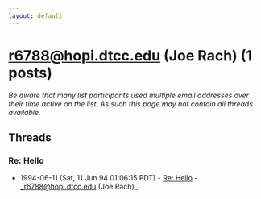 ```yaml
---
layout: default
---
```


# r6788@hopi.dtcc.edu (Joe Rach) (1 posts)

_Be aware that many list participants used multiple email addresses over their time active on the list. As such this page may not contain all threads available._

## Threads

### Re: Hello
+ 1994-06-11 (Sat, 11 Jun 94 01:06:15 PDT) - [Re: Hello](/archive/1994/06/ecc642238d1ba56fae8f54220418fe87a324395ee3c28c08ec66eacb5797a723) - _r6788@hopi.dtcc.edu (Joe Rach)_

